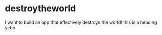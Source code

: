 # destroytheworld
I want to build an app that effectively destroys the world!
this is a heading yebo

